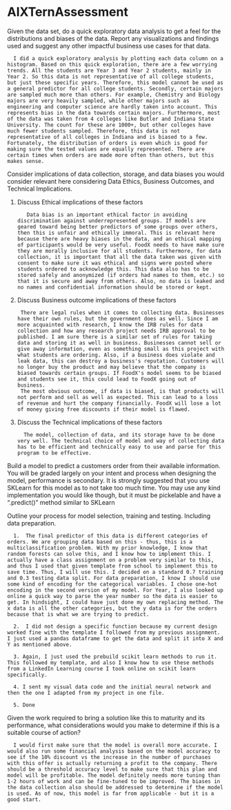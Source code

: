 # AIXTernAssessment

Given the data set, do a quick exploratory data analysis to get a feel for the distributions and biases of the data. Report any visualizations and findings used and suggest any other impactful business use cases for that data.

      I did a quick exploratory analysis by plotting each data column on a histogram. Based on this quick exploration, there are a few worrying trends. All the students are Year 3 and Year 2 students, mainly in Year 2. So this data is not representative of all college students, but just these specific years. Therefore, this model cannot be used as a general predictor for all college students. Secondly, certain majors are sampled much more than others. For example, Chemistry and Biology majors are very heavily sampled, while other majors such as engineering and computer science are hardly taken into account. This represents bias in the data towards certain majors. Furthermore, most of the data was taken from 4 colleges like Butler and Indiana State University. The count for these are 1000+, but other colleges have much fewer students sampled. Therefore, this data is not representative of all colleges in Indiana and is biased to a few. Fortunately, the distribution of orders is even which is good for making sure the tested values are equally represented. There are certain times when orders are made more often than others, but this makes sense. 

Consider implications of data collection, storage, and data biases you would consider relevant here considering Data Ethics, Business Outcomes, and Technical Implications.

1. Discuss Ethical implications of these factors

          Data bias is an important ethical factor in avoiding discrimination against underrepresented groups. If models are geared toward being better predictors of some groups over others, then this is unfair and ethically immoral. This is relevant here because there are heavy biases in the data, and an ethical mapping of participants would be very useful. FoodX needs to have make sure they are morally inclusive for all students. Furthermore, for data collection, it is important that all the data taken was given with consent to make sure it was ethical and signs were posted where students ordered to acknowledge this. This data also has to be stored safely and anonymized (if orders had names to them, etc.) so that it is secure and away from others. Also, no data is leaked and no names and confidential information should be stored or kept.
   
2. Discuss Business outcome implications of these factors

        There are legal rules when it comes to collecting data. Businesses have their own rules, but the government does as well. Since I am more acquainted with research, I know the IRB rules for data collection and how any research project needs IRB approval to be published. I am sure there is a similar set of rules for taking data and storing it as well in business. Businesses cannot sell or give away information, even as something small as this project with what students are ordering. Also, if a business does violate and leak data, this can destroy a business's reputation. Customers will no longer buy the product and may believe that the company is biased towards certain groups. If FoodX's model seems to be biased and students see it, this could lead to FoodX going out of business.
        The most obvious outcome, if data is biased, is that products will not perform and sell as well as expected. This can lead to a loss of revenue and hurt the company financially. FoodX will lose a lot of money giving free discounts if their model is flawed.
   
3. Discuss the Technical implications of these factors

         The model, collection of data, and its storage have to be done very well. The technical choice of model and way of collecting data has to be efficient and technically easy to use and parse for this program to be effective. 


Build a model to predict a customers order from their available information.  You will be graded largely on your intent and process when designing the model, performance is secondary. It is strongly suggested that you use SKLearn for this model as to not take too much time.  You may use any kind implementation you would like though, but it must be pickelable and have a “.predict()” method similar to SKLearn

Outline your process for model selection, training and testing. Including data preparation.

      1.  The final predictor of this data is different categories of orders. We are grouping data based on this - thus, this is a multiclassification problem. With my prior knowledge, I know that random forests can solve this, and I know how to implement this. I actually have a class assignment on a problem very similar to this, and thus I used that given template from school to implement this to save time. Thus, I will use this. I decided on a standard 0.7 training and 0.3 testing data split. For data preparation, I know I should use some kind of encoding for the categorical variables. I chose one-hot encoding in the second version of my model. For Year, I also looked up online a quick way to parse the year number so the data is easier to get. In hindsight, I could have just done my own replacing method. The x data is all the other categories, but the y data is for the orders because that is what we are trying to predict. 

      2.  I did not design a specific function because my current design worked fine with the template I followed from my previous assignment. I just used a pandas dataframe to get the data and split it into X and Y as mentioned above.

      3. Again, I just used the prebuild scikit learn methods to run it. This followed my template, and also I know how to use these methods from a LinkedIn Learning course I took online on scikit learn specifically. 

      4. I sent my visual data code and the initial neural network and then the one I adapted from my project in one file. 

      5. Done

Given the work required to bring a solution like this to maturity and its performance, what considerations would you make to determine if this is a suitable course of action?

      I would first make sure that the model is overall more accurate. I would also run some financial analysis based on the model accuracy to see if the 10% discount vs the increase in the number of purchases with this offer is actually returning a profit to the company. There should be a threshold accuracy level to make sure that this plan and model will be profitable. The model definitely needs more tuning than 1-2 hours of work and can be fine-tuned to be improved. The biases in the data collection also should be addressed to determine if the model is used. As of now, this model is far from applicable - but it is a good start. 


